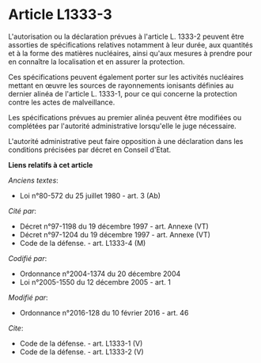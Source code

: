 # Article L1333-3

L'autorisation ou la déclaration prévues à l'article L. 1333-2 peuvent être assorties de spécifications relatives notamment à
leur durée, aux quantités et à la forme des matières nucléaires, ainsi qu'aux mesures à prendre pour en connaître la
localisation et en assurer la protection. 

Ces spécifications peuvent également porter sur les activités nucléaires mettant en œuvre les sources de rayonnements
ionisants définies au dernier alinéa de l'article L. 1333-1, pour ce qui concerne la protection contre les actes de
malveillance. 

Les spécifications prévues au premier alinéa peuvent être modifiées ou complétées par l'autorité administrative lorsqu'elle
le juge nécessaire. 

L'autorité administrative peut faire opposition à une déclaration dans les conditions précisées par décret en Conseil d'Etat.

**Liens relatifs à cet article**

_Anciens textes_:

  - Loi n°80-572 du 25 juillet 1980 - art. 3 (Ab)

_Cité par_:

  - Décret n°97-1198 du 19 décembre 1997 - art. Annexe (VT)
  - Décret n°97-1204 du 19 décembre 1997 - art. Annexe (VT)
  - Code de la défense. - art. L1333-4 (M)

_Codifié par_:

  - Ordonnance n°2004-1374 du 20 décembre 2004
  - Loi n°2005-1550 du 12 décembre 2005 - art. 1

_Modifié par_:

  - Ordonnance n°2016-128 du 10 février 2016 - art. 46

_Cite_:

  - Code de la défense. - art. L1333-1 (V)
  - Code de la défense. - art. L1333-2 (V)
